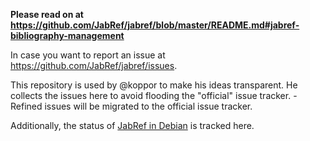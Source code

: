 **Please read on at https://github.com/JabRef/jabref/blob/master/README.md#jabref-bibliography-management**

In case you want to report an issue at <https://github.com/JabRef/jabref/issues>.

This repository is used by @koppor to make his ideas transparent. He collects the issues here to avoid flooding the "official" issue tracker. - Refined issues will be migrated to the official issue tracker.

Additionally, the status of [JabRef in Debian](https://github.com/koppor/jabref/blob/main/jabref-in-debian.md) is tracked here.
